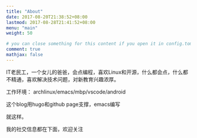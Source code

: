 ```yaml
---
title: "About"
date: 2017-08-20T21:38:52+08:00
lastmod: 2017-08-28T21:41:52+08:00
menu: "main"
weight: 50

# you can close something for this content if you open it in config.toml.
comment: true
mathjax: false
---
```


IT老民工，一个女儿的爸爸，会点编程，喜欢Linux和开源，什么都会点，什么都不精通，喜欢解决技术问题，对新教育兴趣浓厚。

工作环境： archlinux/emacs/mbp/vscode/android

这个blog用hugo和github page支撑，emacs编写

就这样。

我的社交信息都在下面，欢迎关注
